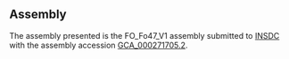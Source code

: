 

Assembly
--------

The assembly presented is the FO\_Fo47\_V1 assembly submitted to
[INSDC](http://www.insdc.org) with the assembly accession
[GCA\_000271705.2](http://www.ebi.ac.uk/ena/data/view/GCA_000271705.2).
